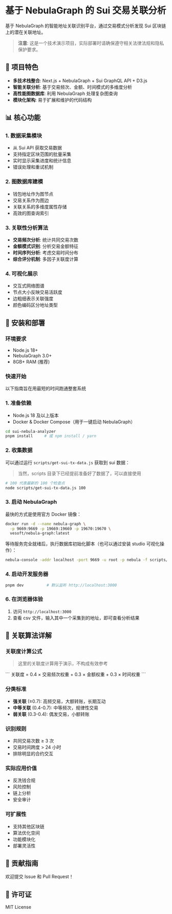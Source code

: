 # 基于 NebulaGraph 的 Sui 交易关联分析

基于 NebulaGraph 的智能地址关联识别平台，通过交易模式分析发现 Sui 区块链上的潜在关联地址。

> **注意**: 这是一个技术演示项目，实际部署时请确保遵守相关法律法规和隐私保护要求。

## 🚀 项目特色

- **多技术栈整合**: Next.js + NebulaGraph + Sui GraphQL API + D3.js
- **智能关联分析**: 基于交易频次、金额、时间模式的多维度分析
- **高性能图数据库**: 利用 NebulaGraph 处理复杂图查询
- **模块化架构**: 易于扩展和维护的代码结构

## 📊 核心功能

### 1. 数据采集模块
- 从 Sui API 获取交易数据
- 支持指定区块范围的批量采集
- 实时显示采集进度和统计信息
- 错误处理和重试机制

### 2. 图数据库建模
- 钱包地址作为图节点
- 交易关系作为图边
- 关联关系的多维度属性存储
- 高效的图查询索引

### 3. 关联性分析算法
- **交易频次分析**: 统计共同交易次数
- **金额模式识别**: 分析交易金额特征
- **时间序列分析**: 考虑交易时间分布
- **综合评分机制**: 多因子关联度计算

### 4. 可视化展示
- 交互式网络图谱
- 节点大小反映交易活跃度
- 边粗细表示关联强度
- 颜色编码区分地址类型

## 🔧 安装和部署

### 环境要求
- Node.js 18+
- NebulaGraph 3.0+
- 8GB+ RAM (推荐)

### 快速开始

以下指南旨在用最短的时间跑通整套系统

### 1. 准备依赖  
- Node.js 18 及以上版本  
- Docker & Docker Compose（用于一键启动 NebulaGraph）

```bash
cd sui-nebula-analyzer
pnpm install     # 或 npm install / yarn
```

### 2. 收集数据

可以通过运行 `scripts/get-sui-tx-data.js` 获取到 sui 数据：

> 当然，scripts 目录下已经提前准备好了数据了，可以直接使用

```bash
# 100 代表最新的 100 个检查点
node scripts/get-sui-tx-data.js 100
```


### 3. 启动 NebulaGraph  

最快的方式是使用官方 Docker 镜像：  

```bash
docker run -d --name nebula-graph \
  -p 9669:9669 -p 19669:19669 -p 19670:19670 \
  vesoft/nebula-graph:latest
```

等待服务完全就绪后，执行数据库初始化脚本（也可以通过安装 studio 可视化操作）：  

```bash
nebula-console -addr localhost -port 9669 -u root -p nebula -f scripts/nebula-schema.sql
```

### 4. 启动开发服务器

```bash
pnpm dev          # 默认监听 http://localhost:3000
```

### 6. 在浏览器体验  
1. 访问 `http://localhost:3000`  
2. 查看 csv 文件，输入其中一个采集到的地址，即可查看分析结果




## 🧮 关联算法详解

### 关联度计算公式

> 这里的关联度计算用于演示，不构成有效参考

\`\`\`
关联度 = 0.4 × 交易频次权重 + 0.3 × 金额权重 + 0.3 × 时间权重
\`\`\`

### 分类标准
- **强关联** (≥0.7): 高频交易，大额转账，长期互动
- **中等关联** (0.4-0.7): 中等频次，规律性交易
- **弱关联** (0.3-0.4): 偶发交易，小额转账

### 识别规则
- 共同交易次数 ≥ 3 次
- 交易时间跨度 > 24 小时
- 排除明显的合约交互



### 实际应用价值
- 反洗钱合规
- 风险控制
- 链上分析
- 安全审计

### 可扩展性
- 支持其他区块链
- 算法优化空间
- 功能模块化
- 部署灵活性


## 🤝 贡献指南

欢迎提交 Issue 和 Pull Request！

## 📄 许可证

MIT License

